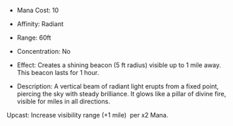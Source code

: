 - Mana Cost: 10
    
- Affinity: Radiant
    
- Range: 60ft
    
- Concentration: No
    
- Effect: Creates a shining beacon (5 ft radius) visible up to 1 mile away. This beacon lasts for 1 hour.
    
- Description: A vertical beam of radiant light erupts from a fixed point, piercing the sky with steady brilliance. It glows like a pillar of divine fire, visible for miles in all directions.
    

Upcast: Increase visibility range (+1 mile)  per x2 Mana.